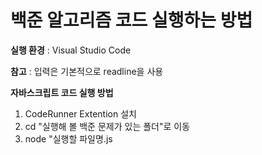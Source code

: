 # 백준 알고리즘 코드 실행하는 방법

**실행 환경** : Visual Studio Code   

**참고** : 입력은 기본적으로 readline을 사용   

**자바스크립트 코드 실행 방법**
1. CodeRunner Extention 설치   
2. cd "실행해 볼 백준 문제가 있는 폴더"로 이동   
3. node "실행할 파일명.js   
                  
